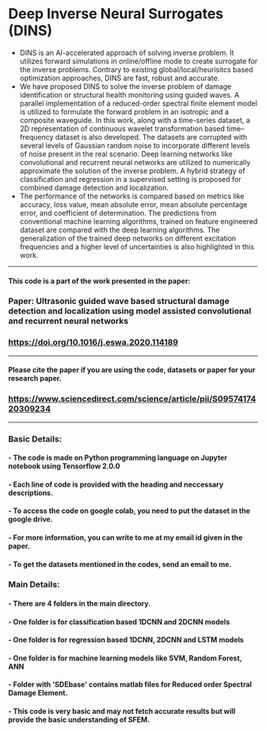 # Deep Inverse Neural Surrogates (DINS)
* DINS is an AI-accelerated approach of solving inverse problem. It utilizes forward simulations in online/offline mode to create surrogate for the inverse problems. Contrary to existing global/local/heurisitcs based optimization approaches, DINS are fast, robust and accurate.
* We have proposed DINS to solve the inverse problem of damage identification or structural health monitoring using guided waves. A parallel implementation of a reduced-order spectral finite element model is utilized to formulate the forward problem in an isotropic and a composite waveguide. In this work, along with a time-series dataset, a 2D representation of continuous wavelet transformation based time–frequency dataset is also developed. The datasets are corrupted with several levels of Gaussian random noise to incorporate different levels of noise present in the real scenario. Deep learning networks like convolutional and recurrent neural networks are utilized to numerically approximate the solution of the inverse problem. A hybrid strategy of classification and regression in a supervised setting is proposed for combined damage detection and localization.
* The performance of the networks is compared based on metrics like accuracy, loss value, mean absolute error, mean absolute percentage error, and coefficient of determination. The predictions from conventional machine learning algorithms, trained on feature engineered dataset are compared with the deep learning algorithms. The generalization of the trained deep networks on different excitation frequencies and a higher level of uncertainties is also highlighted in this work.

------------------------------------------------------------------------------------------------------------------------------------------------------
#### This code is a part of the work presented in the paper:

### **Paper: Ultrasonic guided wave based structural damage detection and localization using model assisted convolutional and recurrent neural networks**
### https://doi.org/10.1016/j.eswa.2020.114189
------------------------------------------------------------------------------------------------------------------------------------------------------
####  Please cite the paper if you are using the code, datasets or paper for your research paper.
### https://www.sciencedirect.com/science/article/pii/S0957417420309234
-------------------------------------------------------------------------------------------------------------------
### Basic Details:

#### - The code is made on Python programming language on Jupyter notebook using Tensorflow 2.0.0

#### - Each line of code is provided with the heading and neccessary descriptions.

#### - To access the code on google colab, you need to put the dataset in the google drive. 

#### - For more information, you can write to me at my email id given in the paper.

#### - To get the datasets mentioned in the codes, send an email to me.

### Main Details:

#### - There are 4 folders in the main directory.

#### - One folder is for classification based 1DCNN and 2DCNN models

#### - One folder is for regression based 1DCNN, 2DCNN and LSTM models

#### - One folder is for machine learning models like SVM, Random Forest, ANN

#### - Folder with 'SDEbase' contains matlab files for Reduced order Spectral Damage Element.

#### - This code is very basic and may not fetch accurate results but will provide the basic understanding of SFEM.
